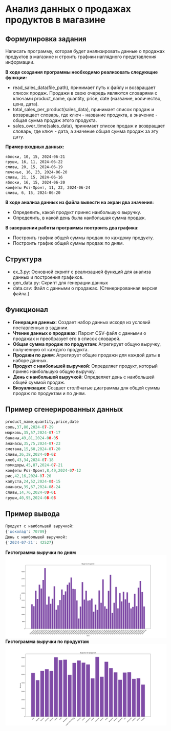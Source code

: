 # Анализ данных о продажах продуктов в магазине
## Формулировка задания
Написать программу, которая будет анализировать данные о продажах продуктов в магазине и строить графики наглядного представления информации.

**В ходе создания программы необходимо реализовать следующие функции:**

* read_sales_data(file_path), принимает путь к файлу и возвращает список продаж. Продажи в свою очередь являются словарями с ключами product_name, quantity, price, date (название, количество, цена, дата).
* total_sales_per_product(sales_data), принимает список продаж и возвращает словарь, где ключ - название продукта, а значение - общая сумма продаж этого продукта.
* sales_over_time(sales_data), принимает список продаж и возвращает словарь, где ключ - дата, а значение общая сумма продаж за эту дату.

**Пример входных данных:**
```
яблоки, 10, 15, 2024-06-21
груши, 16, 11, 2024-06-22
сливы, 20, 15, 2024-06-19
печенье, 16, 23, 2024-06-20
сливы, 21, 15, 2024-06-16
яблоки, 16, 15, 2024-06-20
конфеты Рот-Фронт, 11, 22, 2024-06-24
сливы, 6, 15, 2024-06-20
```

**В ходе анализа данных из файла вывести на экран два значения:**

* Определить, какой продукт принес наибольшую выручку.
* Определить, в какой день была наибольшая сумма продаж.
 
**В завершении работы программы построить два графика:**

* Построить график общей суммы продаж по каждому продукту.
* Построить график общей суммы продаж по дням. 

## Структура 
* ex_3.py: Основной скрипт с реализацией функций для анализа данных и построения графиков.
* gen_data.py: Скрипт для генерации данных
* data.csv: Файл с данными о продажах. (Сгенерированная версия файла.)

## Функционал 
- **Генерация данных**: Создает набор данных исходя из условий поставленных в задании.
- **Чтение данных о продажах**: Парсит CSV-файл с данными о продажах и преобразует его в список словарей.
- **Общая сумма продаж по продуктам**: Агрегирует общую выручку, полученную от каждого продукта.
- **Продажи по дням**: Агрегирует общие продажи для каждой даты в наборе данных.
- **Продукт с наибольшей выручкой**: Определяет продукт, который принес наибольшую общую выручку.
- **День с наибольшей выручкой**: Определяет день с наибольшей общей суммой продаж.
- **Визуализация**: Создает столбчатые диаграммы для общей суммы продаж по продуктам и по дням.

## Пример сгенерированных данных 
```Python
product_name,quantity,price,date
соль,37,80,2024-07-29
морковь,35,57,2024-07-17
бананы,49,81,2024-08-05
ананасы,35,75,2024-07-23
сметана,15,60,2024-07-20
сливы,26,38,2024-08-02
хлеб,43,34,2024-07-18
помидоры,45,87,2024-07-21
конфеты Рот-Фронт,8,49,2024-07-12
рис,42,16,2024-07-20
капуста,24,52,2024-08-15
ананасы,39,67,2024-08-24
сливы,14,76,2024-09-01
груши,40,95,2024-08-03
```
## Пример вывода

``` Python 
Продукт с наибольшей выручкой:
{'шоколад': 70709}
День с наибольшей выручкой:
{'2024-07-21': 42527} 
```
**Гистограмма выручки по дням**
![](revenue_per_date.png)
**Гистограмма выручки по продуктам**
![](revenue_per_product.png)
